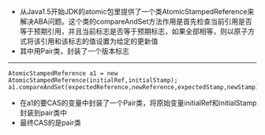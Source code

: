 * 从Java1.5开始JDK的atomic包里提供了一个类AtomicStampedReference来解决ABA问题。这个类的compareAndSet方法作用是首先检查当前引用是否等于预期引用，并且当前标志是否等于预期标志，如果全部相等，则以原子方式将该引用和该标志的值设置为给定的更新值
* 其中用Pair类，封装了一个版本标志

---
    AtomicStampedReference a1 = new AtomicStampedReference(initialRef,initialStamp);
    a1.compareAndSet(expectedReference,newReference,expectedStamp,newStamp);

* 在a1的要CAS的变量中封装了一个Pair类，将原始变量initialRef和initialStamp封装到pair类中
* 最终CAS的是pair类
